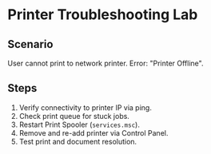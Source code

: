 # Printer Troubleshooting Lab

## Scenario
User cannot print to network printer. Error: "Printer Offline".

## Steps
1. Verify connectivity to printer IP via ping.
2. Check print queue for stuck jobs.
3. Restart Print Spooler (`services.msc`).
4. Remove and re-add printer via Control Panel.
5. Test print and document resolution.
